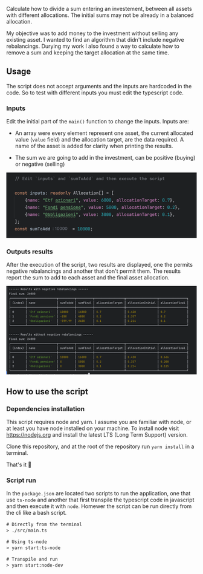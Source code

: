 Calculate how to divide a sum entering an investement, between all assets with different allocations. The initial sums may not be already in a balanced allocation.

My objective was to add money to the investment without selling any existing asset. I wanted to find an algorithm that didn't include negative rebalancings. Durying my work I also found a way to calculate how to remove a sum and keeping the target allocation at the same time.



## Usage

The script does not accept arguments and the inputs are hardcoded in the code. So to test with different inputs you must edit the typescript code.

### Inputs

Edit the initial part of the `main()` function to change the inputs. Inputs are:

- An array were every element represent one asset, the current allocated value (`value` field) and the allocation target, are the data required. A name of the asset is added for clarity when printing the results.

- The sum we are going to add in the investment, can be positive (buying) or negative (selling)

<img src='./docs/inputs.png' />

### Outputs results

After the execution of the script, two results are displayed, one the permits negative rebalancings and another that don't permit them.  The results report the sum to add to each asset and the final asset allocation.

<img src="./docs/outputs.png" />

## How to use the script

### Dependencies installation

This script requires node and yarn. I assume you are familiar with node, or at least you have node installed on your machine. To install node visit https://nodejs.org and install the latest LTS (Long Term Support) version.

Clone this repository, and at the root of the repository run `yarn install` in a terminal.

That's it 🚀

### Script run

In the `package.json` are located two scripts to run the application, one that use `ts-node` and another that first transpile the typescript code in javascript and then execute it with `node`. Homewer the script can be run directly from the cli like a bash script.

```shell
# Directly from the terminal
> ./src/main.ts
```

```shell
# Using ts-node
> yarn start:ts-node
```

```shell
# Transpile and run
> yarn start:node-dev
```
